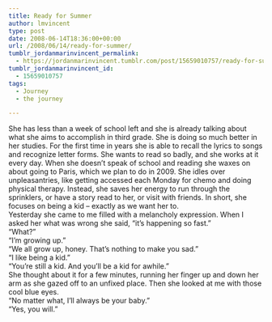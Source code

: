 ```yaml
---
title: Ready for Summer
author: lmvincent
type: post
date: 2008-06-14T18:36:00+00:00
url: /2008/06/14/ready-for-summer/
tumblr_jordanmarinvincent_permalink:
  - https://jordanmarinvincent.tumblr.com/post/15659010757/ready-for-summer
tumblr_jordanmarinvincent_id:
  - 15659010757
tags:
  - Journey
  - the journey

---
```

<a href="https://www.flickr.com/photos/larryvincent/2579516290/" title="photo sharing" target="_blank" rel="noopener"><img style="float:left;margin-right:8px;" src="https://farm4.static.flickr.com/3269/2579516290_b1354761d2_m.jpg" alt="" /></a>

She has less than a week of school left and she is already talking about what she aims to accomplish in third grade. She is doing so much better in her studies. For the first time in years she is able to recall the lyrics to songs and recognize letter forms. She wants to read so badly, and she works at it every day. When she doesn&rsquo;t speak of school and reading she waxes on about going to Paris, which we plan to do in 2009. She idles over unpleasantries, like getting accessed each Monday for chemo and doing physical therapy. Instead, she saves her energy to run through the sprinklers, or have a story read to her, or visit with friends. In short, she focuses on being a kid &ndash; exactly as we want her to.  
Yesterday she came to me filled with a melancholy expression. When I asked her what was wrong she said, &ldquo;it&rsquo;s happening so fast.&rdquo;  
&ldquo;What?&rdquo;  
&ldquo;I&rsquo;m growing up.&rdquo;  
&ldquo;We all grow up, honey. That&rsquo;s nothing to make you sad.&rdquo;  
&ldquo;I like being a kid.&rdquo;  
&ldquo;You&rsquo;re still a kid. And you&rsquo;ll be a kid for awhile.&rdquo;  
She thought about it for a few minutes, running her finger up and down her arm as she gazed off to an unfixed place. Then she looked at me with those cool blue eyes.  
&ldquo;No matter what, I&rsquo;ll always be your baby.&rdquo;  
&ldquo;Yes, you will.&rdquo;

<div class="blogger-post-footer">
  <img loading="lazy" width="1" height="1" src="https://blogger.googleusercontent.com/tracker/9039099668816362935-5157350381656360164?l=jordansjourney2.blogspot.com" alt="" />
</div>